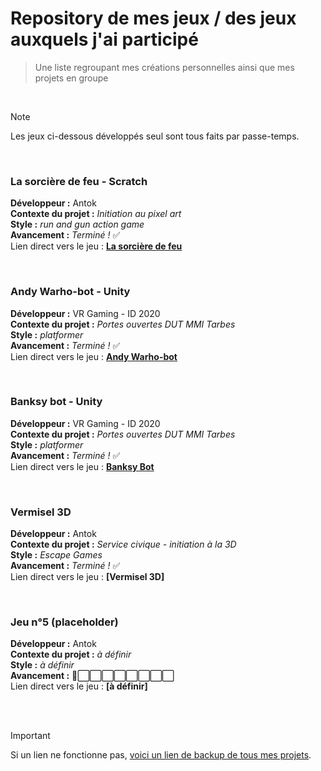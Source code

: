 # Repository de mes jeux / des jeux auxquels j'ai participé

> Une liste regroupant mes créations personnelles ainsi que mes projets en groupe
</br>

> [!NOTE]
> Les jeux ci-dessous développés seul sont tous faits par passe-temps.

 </br>

### La sorcière de feu - Scratch
__Développeur :__ Antok </br>
__Contexte du projet :__ _Initiation au pixel art_ </br>
__Style :__ _run and gun action game_ </br>
__Avancement :__ _Terminé !_ ✅ </br>
Lien direct vers le jeu : __[La sorcière de feu](https://scratch.mit.edu/projects/807348626)__

</br>

### Andy Warho-bot - Unity
__Développeur :__ VR Gaming - ID 2020 </br>
__Contexte du projet :__ _Portes ouvertes DUT MMI Tarbes_ </br>
__Style :__ _platformer_ </br>
__Avancement :__ _Terminé !_ ✅ </br>
Lien direct vers le jeu : __[Andy Warho-bot](https://atelier-vr-gaming.itch.io/andy-warho-bot)__

</br>

### Banksy bot - Unity
__Développeur :__ VR Gaming - ID 2020 </br>
__Contexte du projet :__ _Portes ouvertes DUT MMI Tarbes_ </br>
__Style :__ _platformer_ </br>
__Avancement :__ _Terminé !_ ✅ </br>
Lien direct vers le jeu : __[Banksy Bot](https://atelier-vr-gaming.itch.io/banksy-bot)__

</br>

### Vermisel 3D
__Développeur :__ Antok </br>
__Contexte du projet :__ _Service civique - initiation à la 3D_ </br>
__Style :__ _Escape Games_ </br>
__Avancement :__ _Terminé !_ ✅ </br>
Lien direct vers le jeu : __[Vermisel 3D]__

</br>

### Jeu n°5 (placeholder)
__Développeur :__ Antok </br>
__Contexte du projet :__ _à définir_ </br>
__Style :__ _à définir_ </br>
__Avancement :__ 🔳⬜️⬜️⬜️⬜️⬜️⬜️⬜️⬜️  </br>
Lien direct vers le jeu : __[à définir]__

</br> </br>

> [!IMPORTANT]
> Si un lien ne fonctionne pas, [voici un lien de backup de tous mes projets](https://github.com/Antokkk7/Jeux).
